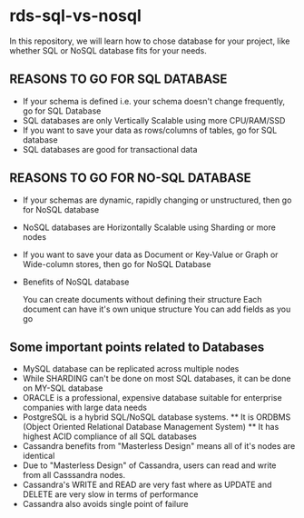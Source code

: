 # rds-sql-vs-nosql

In this repository, we will learn how to chose database for your project, like whether SQL or NoSQL database fits for your needs.

## REASONS TO GO FOR SQL DATABASE
* If your schema is defined i.e. your schema doesn't change frequently, go for SQL Database
* SQL databases are only Vertically Scalable using more CPU/RAM/SSD
* If you want to save your data as rows/columns of tables, go for SQL database
* SQL databases are good for transactional data

## REASONS TO GO FOR NO-SQL DATABASE
* If your schemas are dynamic, rapidly changing or unstructured, then go for NoSQL database
* NoSQL databases are Horizontally Scalable using Sharding or more nodes
* If you want to save your data as Document or Key-Value or Graph or Wide-column stores, then go for NoSQL Database
* Benefits of NoSQL database
  
  You can create documents without defining their structure
  Each document can have it's own unique structure
  You can add fields as you go


## Some important points related to Databases
* MySQL database can be replicated across multiple nodes
* While SHARDING can't be done on most SQL databases, it can be done on MY-SQL database
* ORACLE is a professional, expensive database suitable for enterprise companies with large data needs
* PostgreSQL is a hybrid SQL/NoSQL database systems.
  ** It is ORDBMS (Object Oriented Relational Database Management System)
  ** It has highest ACID compliance of all SQL databases
* Cassandra benefits from "Masterless Design" means all of it's nodes are identical
* Due to "Masterless Design" of Cassandra, users can read and write from all Casssandra nodes.
* Cassandra's WRITE and READ are very fast where as UPDATE and DELETE are very slow in terms of performance
* Cassandra also avoids single point of failure
